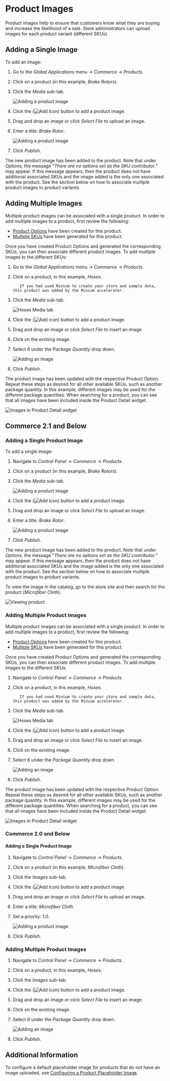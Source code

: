 # Product Images

Product images help to ensure that customers know what they are buying and increase the likelihood of a sale. Store administrators can upload images for each product variant (different SKUs).

## Adding a Single Image

To add an image:

1. Go to the _Global Applications_ menu → _Commerce_ → _Products_.
1. Click on a product (in this example, _Brake Rotors_).
1. Click the _Media_ sub-tab.

    ![Adding a product image](./product-images/images/08.png)

1. Click the (![Add Icon](../../../images/icon-add.png)) button to add a product image.
1. Drag and drop an image or click _Select File_ to upload an image.
1. Enter a title: _Brake Rotor_.

    ![Adding a product image](./product-images/images/06.png)

1. Click _Publish_.

The new product image has been added to the product. Note that under _Options_, the message "*There are no options set as the SKU contributor.*" may appear. If this message appears, then the product does not have additional associated SKUs and the image added is the only one associated with the product. See the section below on how to associate multiple product images to product variants.

## Adding Multiple Images

Multiple product images can be associated with a single product. In order to add multiple images to a product, first review the following:

* [Product Options](./customizing-your-product-with-product-options.md) have been created for this product.
* [Multiple SKUs](./adding-skus-to-your-products.md) have been generated for this product.

Once you have created Product Options and generated the corresponding SKUs, you can then associate different product images. To add multiple images to the different SKUs:

1. Go to the _Global Applications_ menu → _Commerce_ → _Products_.
1. Click on a product, in this example, _Hoses_.

    ```note::
       If you had used Minium to create your store and sample data, this product was added by the Minium accelerator.
    ```

1. Click the _Media_ sub-tab.

    ![Hoses Media tab](./product-images/images/09.png)

1. Click the (![Add icon](../../../images/icon-add.png)) button to add a product image.
1. Drag and drop an image or click _Select File_ to insert an image.
1. Click on the existing image.
1. Select _6_ under the _Package Quantity_ drop down.

    ![Adding an image](./product-images/images/07.png)

1. Click _Publish_.

The product image has been updated with the respective Product Option. Repeat these steps as desired for all other available SKUs, such as another package quantity. In this example, different images may be used for the different package quantities. When searching for a product, you can see that all images have been included inside the Product Detail widget.

![Images in Product Detail widget](./product-images/images/05.png)

## Commerce 2.1 and Below

### Adding a Single Product Image

To add a single image:

1. Navigate to _Control Panel_ → _Commerce_ → _Products_.
1. Click on a product (in this example, _Brake Rotors_).
1. Click the _Media_ sub-tab.

    ![Adding a product image](./product-images/images/08.png)

1. Click the (![Add Icon](../../../images/icon-add.png)) button to add a product image.
1. Drag and drop an image or click _Select File_ to upload an image.
1. Enter a title: _Brake Rotor_.

    ![Adding a product image](./product-images/images/06.png)

1. Click _Publish_.

The new product image has been added to the product. Note that under _Options_, the message "*There are no options set as the SKU contributor.*" may appear. If this message appears, then the product does not have additional associated SKUs and the image added is the only one associated with the product. See the section below on how to associate multiple product images to product variants.

To view the image in the catalog, go to the store site and then search for the product (_Microfiber Cloth_).

![Viewing product](./product-images/images/02.png)

### Adding Multiple Product Images

Multiple product images can be associated with a single product. In order to add multiple images to a product, first review the following:

* [Product Options](./customizing-your-product-with-product-options.md) have been created for this product.
* [Multiple SKUs](./adding-skus-to-your-products.md) have been generated for this product.

Once you have created Product Options and generated the corresponding SKUs, you can then associate different product images. To add multiple images to the different SKUs:

1. Navigate to _Control Panel_ → _Commerce_ → _Products_.
1. Click on a product, in this example, _Hoses_.

    ```note::
       If you had used Minium to create your store and sample data, this product was added by the Minium accelerator.
    ```

1. Click the _Media_ sub-tab.

    ![Hoses Media tab](./product-images/images/09.png)

1. Click the (![Add Icon](../../../images/icon-add.png)) button to add a product image.
1. Drag and drop an image or click _Select File_ to insert an image.
1. Click on the existing image.
1. Select _6_ under the _Package Quantity_ drop down.

    ![Adding an image](./product-images/images/07.png)

1. Click _Publish_.

The product image has been updated with the respective Product Option. Repeat these steps as desired for all other available SKUs, such as another package quantity. In this example, different images may be used for the different package quantities. When searching for a product, you can see that all images have been included inside the Product Detail widget.

![Images in Product Detail widget](./product-images/images/05.png)

### Commerce 2.0 and Below

#### Adding a Single Product Image

1. Navigate to _Control Panel_ → _Commerce_ → _Products_.
1. Click on a product (in this example, _Microfiber Cloth_).
1. Click the _Images_ sub-tab.
1. Click the (![Add Icon](../../../images/icon-add.png)) button to add a product image.
1. Drag and drop an image or click _Select File_ to upload an image.
1. Enter a title: _Microfiber Cloth_.
1. Set a priority: _1.0_.

    ![Adding a product image](./product-images/images/01.png)

1. Click _Publish_.

### Adding Multiple Product Images

1. Navigate to _Control Panel_ → _Commerce_ → _Products_.
1. Click on a product, in this example, _Hoses_.
1. Click the _Images_ sub-tab.
1. Click the (![Add Icon](../../../images/icon-add.png)) button to add a product image.
1. Drag and drop an image or click _Select File_ to insert an image.
1. Click on the existing image.
1. Select _6_ under the _Package Quantity_ drop down.

    ![Adding an image](./product-images/images/04.png)

1. Click _Publish_.

## Additional Information

To configure a default placeholder image for products that do not have an image uploaded, see [Configuring a Product Placeholder Image](../../catalogs/configuring-a-product-placeholder-image.md).
